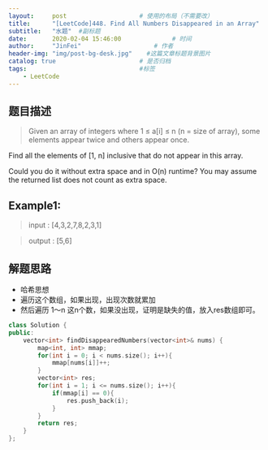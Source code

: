 ```yaml
---
layout:     post                    # 使用的布局（不需要改） 
title:      "[LeetCode]448. Find All Numbers Disappeared in an Array"               # 标题  
subtitle:   "水题"  #副标题 
date:       2020-02-04 15:46:00              # 时间 
author:     "JinFei"                    # 作者 
header-img: "img/post-bg-desk.jpg"    #这篇文章标题背景图片 
catalog: true                       # 是否归档 
tags:                               #标签     
    - LeetCode 
---
```


## 题目描述
> Given an array of integers where 1 ≤ a[i] ≤ n (n = size of array), some elements appear twice and others appear once. <br>

Find all the elements of [1, n] inclusive that do not appear in this array. <br>

Could you do it without extra space and in O(n) runtime? You may assume the returned list does not count as extra space. <br>

## Example1:
> input : [4,3,2,7,8,2,3,1]  

> output : [5,6]  <br>

## 解题思路

- 哈希思想
- 遍历这个数组，如果出现，出现次数就累加
- 然后遍历 1～n 这n个数，如果没出现，证明是缺失的值，放入res数组即可。

```C++
class Solution {
public:
    vector<int> findDisappearedNumbers(vector<int>& nums) {
        map<int, int> mmap;
        for(int i = 0; i < nums.size(); i++){
            mmap[nums[i]]++;
        }
        vector<int> res;
        for(int i = 1; i <= nums.size(); i++){
            if(mmap[i] == 0){
                res.push_back(i);
            }
        }
        return res;
    }
};
```
